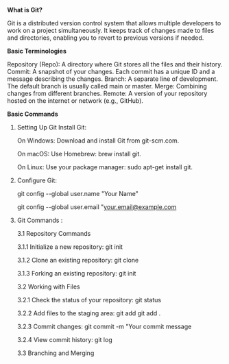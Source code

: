 **What is Git?**

Git is a distributed version control system that allows multiple developers to work on a project simultaneously. It keeps track of changes made to files and directories, enabling you to revert to previous versions if needed.


**Basic Terminologies**

Repository (Repo): A directory where Git stores all the files and their history.
Commit: A snapshot of your changes. Each commit has a unique ID and a message describing the changes.
Branch: A separate line of development. The default branch is usually called main or master.
Merge: Combining changes from different branches.
Remote: A version of your repository hosted on the internet or network (e.g., GitHub).



**Basic Commands**

1. Setting Up Git
  Install Git:


   On Windows: Download and install Git from git-scm.com.

   On macOS: Use Homebrew: brew install git.

   On Linux: Use your package manager: sudo apt-get install git.




2. Configure Git:
   
    git config --global user.name "Your Name"

    git config --global user.email "your.email@example.com



3. Git Commands :
   

   3.1 Repository Commands

     3.1.1 Initialize a new repository:
           git init
     
     3.1.2 Clone an existing repository:
           git clone <repository-url>
           
     3.1.3 Forking an existing repository:
           git init
     

   3.2 Working with Files

     3.2.1 Check the status of your repository:
           git status

     3.2.2 Add files to the staging area:
           git add <file-name>
           git add .  

     3.2.3 Commit changes:
           git commit -m "Your commit message

     3.2.4 View commit history:
           git log
     


   3.3 Branching and Merging

     

   
     



